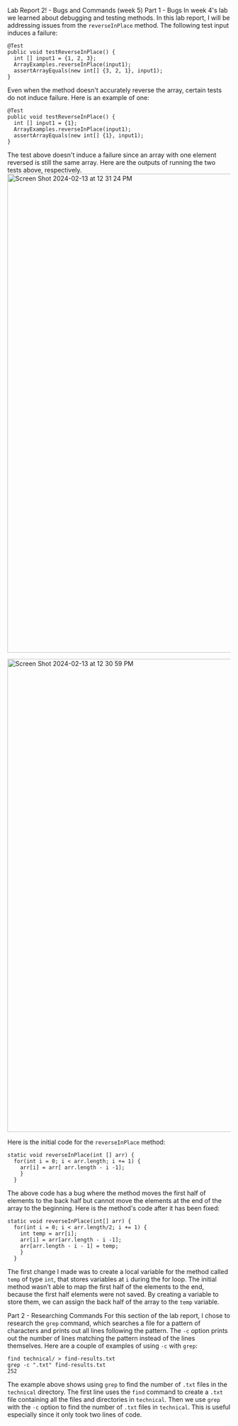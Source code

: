 Lab Report 2! - Bugs and Commands (week 5)
Part 1 - Bugs
In week 4's lab we learned about debugging and testing methods. In this lab report, I will be addressing issues from the `reverseInPlace` method.
The following test input induces a failure:
```
@Test
public void testReverseInPlace() {
  int [] input1 = {1, 2, 3};
  ArrayExamples.reverseInPlace(input1);
  assertArrayEquals(new int[] {3, 2, 1}, input1);
}
```
Even when the method doesn't accurately reverse the array, certain tests do not induce failure. Here is an example of one:
```
@Test
public void testReverseInPlace() {
  int [] input1 = {1};
  ArrayExamples.reverseInPlace(input1);
  assertArrayEquals(new int[] {1}, input1);
}
```
The test above doesn't induce a failure since an array with one element reversed is still the same array.
Here are the outputs of running the two tests above, respectively. 
<img width="1079" alt="Screen Shot 2024-02-13 at 12 31 24 PM" src="https://github.com/aahilkeshwani/cse15l-lab-reports/assets/156363135/f171d1b7-dc3e-48b0-a77f-11119e367c27">

<img width="1066" alt="Screen Shot 2024-02-13 at 12 30 59 PM" src="https://github.com/aahilkeshwani/cse15l-lab-reports/assets/156363135/bb354ae6-068f-41f9-aeee-96cd985f8fd4">

Here is the initial code for the `reverseInPlace` method:
```
static void reverseInPlace(int [] arr) {
  for(int i = 0; i < arr.length; i += 1) {
    arr[i] = arr[ arr.length - i -1];
    }
  }
```
The above code has a bug where the method moves the first half of elements to the back half but cannot move the elements at the end of the array to the beginning.
Here is the method's code after it has been fixed:
```
static void reverseInPlace(int[] arr) {
  for(int i = 0; i < arr.length/2; i += 1) {
    int temp = arr[i];
    arr[i] = arr[arr.length - i -1];
    arr[arr.length - i - 1] = temp;
    }
  }
```
The first change I made was to create a local variable for the method called `temp` of type `int`, that stores variables at `i` during the for loop. The initial method wasn't able to map the first half of the elements to the end, because the first half elements were not saved. By creating a variable to store them, we can assign the back half of the array to the `temp` variable.

Part 2 - Researching Commands
For this section of the lab report, I chose to research the `grep` command, which searches a file for a pattern of characters and prints out all lines following the pattern. 
The `-c` option prints out the number of lines matching the pattern instead of the lines themselves. Here are a couple of examples of using `-c` with `grep`: 
```
find technical/ > find-results.txt
grep -c ".txt" find-results.txt
252
```
The example above shows using `grep` to find the number of `.txt` files in the `technical` directory. The first line uses the `find` command to create a `.txt` file containing all the files and directories in `technical`. Then we use `grep` with the `-c` option to find the number of `.txt` files in `technical`. This is useful especially since it only took two lines of code. 
